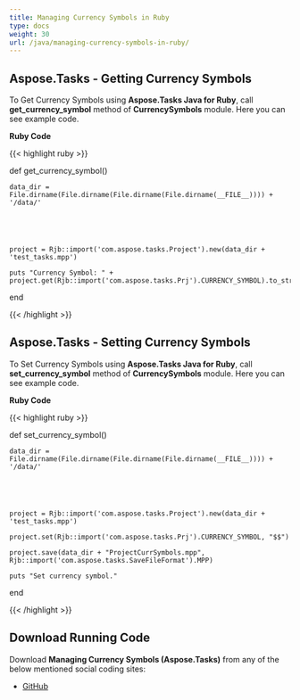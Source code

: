 ```yaml
---
title: Managing Currency Symbols in Ruby
type: docs
weight: 30
url: /java/managing-currency-symbols-in-ruby/
---
```


## **Aspose.Tasks - Getting Currency Symbols**
To Get Currency Symbols using **Aspose.Tasks Java for Ruby**, call **get_currency_symbol** method of **CurrencySymbols** module. Here you can see example code.

**Ruby Code**

{{< highlight ruby >}}

 def get_currency_symbol()

    data_dir = File.dirname(File.dirname(File.dirname(File.dirname(__FILE__)))) + '/data/'



   

    project = Rjb::import('com.aspose.tasks.Project').new(data_dir + 'test_tasks.mpp')

    puts "Currency Symbol: " + project.get(Rjb::import('com.aspose.tasks.Prj').CURRENCY_SYMBOL).to_string

end

{{< /highlight >}}
## **Aspose.Tasks - Setting Currency Symbols**
To Set Currency Symbols using **Aspose.Tasks Java for Ruby**, call **set_currency_symbol** method of **CurrencySymbols** module. Here you can see example code.

**Ruby Code**

{{< highlight ruby >}}

 def set_currency_symbol()

    data_dir = File.dirname(File.dirname(File.dirname(File.dirname(__FILE__)))) + '/data/'



   

    project = Rjb::import('com.aspose.tasks.Project').new(data_dir + 'test_tasks.mpp')

    project.set(Rjb::import('com.aspose.tasks.Prj').CURRENCY_SYMBOL, "$$")

    project.save(data_dir + "ProjectCurrSymbols.mpp", Rjb::import('com.aspose.tasks.SaveFileFormat').MPP)

    puts "Set currency symbol."

end

{{< /highlight >}}
## **Download Running Code**
Download **Managing Currency Symbols (Aspose.Tasks)** from any of the below mentioned social coding sites:

- [GitHub](https://github.com/aspose-tasks/Aspose.Tasks-for-Java/blob/master/Plugins/Aspose_Tasks_Java_for_Ruby/lib/asposetasksjava/Currencies/currencysymbols.rb)
